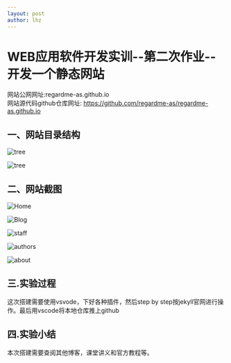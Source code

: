 ```yaml
---
layout: post
author: lhz
---
```

# WEB应用软件开发实训--第二次作业--开发一个静态网站

网站公网网址:regardme-as.github.io  
网站源代码github仓库网址: https://github.com/regardme-as/regardme-as.github.io

## 一、网站目录结构  

![tree](https://raw.githubusercontent.com/regardme-as/regardme-as.github.io/master/tree.PNG)  

![tree](https://raw.githubusercontent.com/regardme-as/regardme-as.github.io/master/tree2.PNG)


## 二、网站截图  
![Home](https://raw.githubusercontent.com/regardme-as/regardme-as.github.io/master/home.PNG)  



![Blog](https://raw.githubusercontent.com/regardme-as/regardme-as.github.io/master/blog.PNG)  



![staff](https://raw.githubusercontent.com/regardme-as/regardme-as.github.io/master/staff.PNG)  



![authors](https://raw.githubusercontent.com/regardme-as/regardme-as.github.io/master/author.PNG)  



![about](https://raw.githubusercontent.com/regardme-as/regardme-as.github.io/master/about.PNG)


## 三.实验过程  
这次搭建需要使用vsvode，下好各种插件，然后step by step按jekyll官网进行操作。最后用vscode将本地仓库推上github

## 四.实验小结
本次搭建需要查阅其他博客，课堂讲义和官方教程等。
